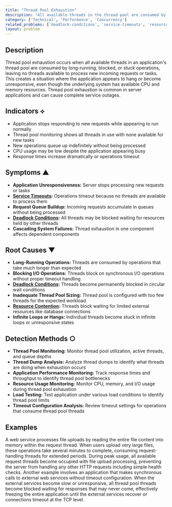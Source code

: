 ```yaml
---
title: "Thread Pool Exhaustion"
description: "All available threads in the thread pool are consumed by long-running or blocked operations, preventing new tasks from being processed."
category: ['Technical', 'Performance', 'Concurrency']
related_problems: ['deadlock-conditions', 'service-timeouts', 'resource-contention']
layout: problem
---
```


## Description

Thread pool exhaustion occurs when all available threads in an application's thread pool are consumed by long-running, blocked, or stuck operations, leaving no threads available to process new incoming requests or tasks. This creates a situation where the application appears to hang or become unresponsive, even though the underlying system has available CPU and memory resources. Thread pool exhaustion is common in server applications and can cause complete service outages.

## Indicators ⟡

- Application stops responding to new requests while appearing to run normally
- Thread pool monitoring shows all threads in use with none available for new tasks
- New operations queue up indefinitely without being processed
- CPU usage may be low despite the application appearing busy
- Response times increase dramatically or operations timeout

## Symptoms ▲

- **Application Unresponsiveness:** Server stops processing new requests or tasks
- **[Service Timeouts](service-timeouts.md):** Operations timeout because no threads are available to process them
- **Request Queue Buildup:** Incoming requests accumulate in queues without being processed
- **[Deadlock Conditions](deadlock-conditions.md):** All threads may be blocked waiting for resources held by other threads
- **Cascading System Failures:** Thread exhaustion in one component affects dependent components

## Root Causes ▼

- **Long-Running Operations:** Threads are consumed by operations that take much longer than expected
- **Blocking I/O Operations:** Threads block on synchronous I/O operations without proper timeout handling
- **[Deadlock Conditions](deadlock-conditions.md):** Threads become permanently blocked in circular wait conditions
- **Inadequate Thread Pool Sizing:** Thread pool is configured with too few threads for the expected workload
- **[Resource Contention](resource-contention.md):** Threads block waiting for limited external resources like database connections
- **Infinite Loops or Hangs:** Individual threads become stuck in infinite loops or unresponsive states

## Detection Methods ○

- **Thread Pool Monitoring:** Monitor thread pool utilization, active threads, and queue depths
- **Thread Dump Analysis:** Analyze thread dumps to identify what threads are doing when exhaustion occurs
- **Application Performance Monitoring:** Track response times and throughput to identify thread pool bottlenecks
- **Resource Usage Monitoring:** Monitor CPU, memory, and I/O usage during thread pool exhaustion
- **Load Testing:** Test application under various load conditions to identify thread pool limits
- **Timeout Configuration Analysis:** Review timeout settings for operations that consume thread pool threads

## Examples

A web service processes file uploads by reading the entire file content into memory within the request thread. When users upload very large files, these operations take several minutes to complete, consuming request-handling threads for extended periods. During peak usage, all available request threads become occupied with file upload processing, preventing the server from handling any other HTTP requests including simple health checks. Another example involves an application that makes synchronous calls to external web services without timeout configuration. When the external services become slow or unresponsive, all thread pool threads become blocked waiting for responses that may never come, effectively freezing the entire application until the external services recover or connections timeout at the TCP level.